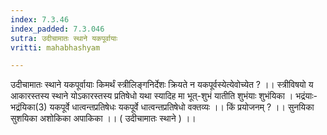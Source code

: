 ```yaml
---
index: 7.3.46
index_padded: 7.3.046
sutra: उदीचामातः स्थाने यकपूर्वायाः
vritti: mahabhashyam

---
```

 उदीचामातः स्थाने यकपूर्वायाः किमर्थं स्त्रीलिङ्गनिर्देशः क्रियते न यकपूर्वस्येत्येवोच्येत ? ।। स्त्रीविषयो य आकारस्तस्य स्थाने योऽकारस्तस्य प्रतिषेधो यथा स्यादिह मा भूत्-शुभं यातीति शुभंयाः शुभंयिका । भद्रंयाः- भद्रंयिका(3) यकपूर्वे धात्वन्तप्रतिषेधः यकपूर्वे धात्वन्तप्रतिषेधो वक्तव्यः ।। किं प्रयोजनम् ? ।। सुनयिका सुशयिका अशोकिका अपाकिका ।। ( उदीचामातः स्थाने ) ।। 